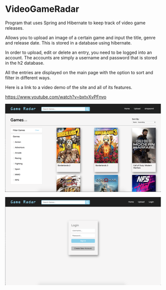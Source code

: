 # VideoGameRadar
Program that uses Spring and Hibernate to keep track of video game releases. 

Allows you to upload an image of a certain game and input the title, genre and release date.  This is stored in a database using hibernate.  

In order to upload, edit or delete an entry, you need to be logged into an account.  The accounts are simply a username and password that is stored in the h2 database.

All the entries are displayed on the main page with the option to sort and filter in different ways.

Here is a link to a video demo of the site and all of its features.

https://www.youtube.com/watch?v=bxtvXvPFnvo

![Image of HomePage](/Images/homepage.png)

![Image of HomePage](/Images/loginPage.png)
